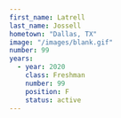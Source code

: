 ```yaml
---
first_name: Latrell
last_name: Jossell
hometown: "Dallas, TX"
image: "/images/blank.gif"
number: 99
years:
  - year: 2020
    class: Freshman
    number: 99
    position: F
    status: active
---
```

